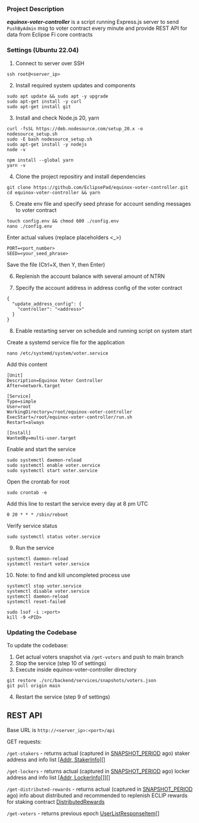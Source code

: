### Project Description

***equinox-voter-controller*** is a script running Express.js server to send `PushByAdmin` msg to voter contract every minute and provide REST API for data from Eclipse Fi core contracts


### Settings (Ubuntu 22.04)

1) Connect to server over SSH
```
ssh root@<server_ip>
```

2) Install required system updates and components
```
sudo apt update && sudo apt -y upgrade
sudo apt-get install -y curl
sudo apt-get install git
```

3) Install and check Node.js 20, yarn
```
curl -fsSL https://deb.nodesource.com/setup_20.x -o nodesource_setup.sh
sudo -E bash nodesource_setup.sh
sudo apt-get install -y nodejs
node -v

npm install --global yarn
yarn -v
```

4) Clone the project repositiry and install dependencies

```
git clone https://github.com/EclipsePad/equinox-voter-controller.git
cd equinox-voter-controller && yarn
```

5) Create env file and specify seed phrase for account sending messages to voter contract

```
touch config.env && chmod 600 ./config.env
nano ./config.env
```

Enter actual values (replace placeholders <_>)

```
PORT=<port_number>
SEED=<your_seed_phrase>
```

Save the file (Ctrl+X, then Y, then Enter)

6) Replenish the account balance with several amount of NTRN

7) Specify the account address in address config of the voter contract

```
{
  "update_address_config": {
    "controller": "<address>"
  }
}
```

8) Enable restarting server on schedule and running script on system start

Create a systemd service file for the application
```
nano /etc/systemd/system/voter.service
```

Add this content
```
[Unit]
Description=Equinox Voter Controller
After=network.target

[Service]
Type=simple
User=root
WorkingDirectory=/root/equinox-voter-controller
ExecStart=/root/equinox-voter-controller/run.sh
Restart=always

[Install]
WantedBy=multi-user.target
```

Enable and start the service
```
sudo systemctl daemon-reload
sudo systemctl enable voter.service
sudo systemctl start voter.service
```

Open the crontab for root
```
sudo crontab -e
```

Add this line to restart the service every day at 8 pm UTC
```
0 20 * * * /sbin/reboot
```

Verify service status
```
sudo systemctl status voter.service
```

9) Run the service
```
systemctl daemon-reload
systemctl restart voter.service
```

10) Note: to find and kill uncompleted process use
```
systemctl stop voter.service
systemctl disable voter.service
systemctl daemon-reload
systemctl reset-failed

sudo lsof -i :<port>
kill -9 <PID>
```

### Updating the Codebase

To update the codebase:

1) Get actual voters snapshot via `/get-voters` and push to main branch
2) Stop the service (step 10 of settings)
3) Execute inside equinox-voter-controller directory
```
git restore ./src/backend/services/snapshots/voters.json
git pull origin main
```
4) Restart the service (step 9 of settings)


## REST API

Base URL is `http://<server_ip>:<port>/api`

GET requests:

`/get-stakers` - returns actual (captured in [SNAPSHOT_PERIOD](https://github.com/EclipsePad/equinox-voter-controller/blob/main/src/backend/index.ts#L23) ago) staker address and info list [[Addr, StakerInfo][]](https://github.com/EclipsePad/equinox-voter-controller/blob/main/src/common/codegen/Staking.types.ts#L266)

`/get-lockers` - returns actual (captured in [SNAPSHOT_PERIOD](https://github.com/EclipsePad/equinox-voter-controller/blob/main/src/backend/index.ts#L23) ago) locker address and info list [[Addr, LockerInfo[]][]](https://github.com/EclipsePad/equinox-voter-controller/blob/main/src/common/codegen/Staking.types.ts#L232)

`/get-distributed-rewards` - returns actual (captured in [SNAPSHOT_PERIOD](https://github.com/EclipsePad/equinox-voter-controller/blob/main/src/backend/index.ts#L23) ago) info about distributed and recommended to replenish ECLIP rewards for staking contract [DistributedRewards](https://github.com/EclipsePad/equinox-voter-controller/blob/main/src/common/interfaces/index.ts#L5)

`/get-voters` - returns previous epoch [UserListResponseItem[]](https://github.com/EclipsePad/eclipse-contracts-core/blob/main/scripts/src/interfaces/Voter.types.ts#L277)
